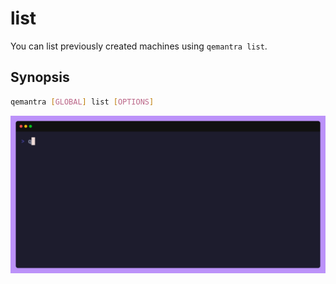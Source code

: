 # list

You can list previously created machines using `qemantra list`.

## Synopsis

```sh
qemantra [GLOBAL] list [OPTIONS]
```

![list](./gifs/list.gif)

